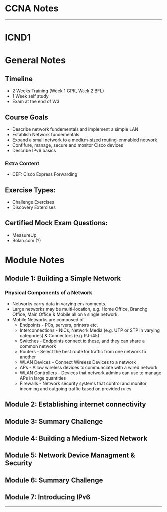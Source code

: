 # CCNA Notes
---
# ICND1
# General Notes

## Timeline
* 2 Weeks Training (Week 1 GPK, Week 2 BFL)
* 1 Week self study
* Exam at the end of W3

## Course Goals
* Describe network fundementals and implement a simple LAN
* Establish Network fundementals
* Expand a small network to a medium-sized routing-enmabled network
* Confifure, manage, secure and monitor Cisco devices
* Describe IPv6 basics

### Extra Content
* CEF: Cisco Express Forwarding

## Exercise Types:
* Challenge Exercises
* Discovery Extercises

## Certified Mock Exam Questions:
* MeasureUp
* Bolan.com (?)

# Module Notes

## Module 1: Building a Simple Network
### Physical Components of a Network
* Networks carry data in varying environments.
* Large networks may be multi-location, e.g. Home Office, Branchg Office, Main Office & Mobile all on a single network.
* Mobile Networks are composed of:
    * Endpoints - PCs, servers, printers etc.
    * Interconnections - NICs, Network Media (e.g. UTP or STP in varying categories) & Connectors (e.g. RJ-i45)
    * Switches - Endpoints connect to these, and they can share a common network
    * Routers - Select the best route for traffic from one network to another
    * WLAN Devices - Connect Wireless Devices to a network
    * APs - Allow wireless devices to communciate with a wired network
    * WLAN Controllers - Devices that network admins can use to manage APs in large quantities
    * Firewalls - Network security systems that control and monitor incoming and outgoing traffic based on provided rules

## Module 2: Establishing internet connectivity

## Module 3: Summary Challenge

## Module 4: Building a Medium-Sized Network

## Module 5: Network Device Managment & Security

## Module 6: Summary Challenge

## Module 7: Introducing IPv6

---
